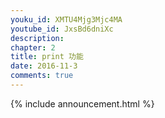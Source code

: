 ```yaml
---
youku_id: XMTU4Mjg3Mjc4MA
youtube_id: JxsBd6dniXc
description: 
chapter: 2
title: print 功能
date: 2016-11-3
comments: true
---
```


{% include announcement.html %}